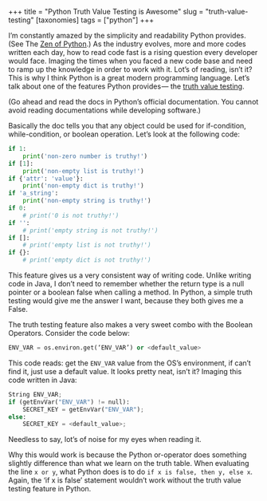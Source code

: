 +++
title = "Python Truth Value Testing is Awesome"
slug = "truth-value-testing"
[taxonomies]
tags = ["python"]
+++

I’m constantly amazed by the simplicity and readability Python provides.
(See The [Zen of Python](https://www.python.org/dev/peps/pep-0020/).)
As the industry evolves, more and more codes written each day,
how to read code fast is a rising question every developer would face.
Imaging the times when you faced a new code base and need to ramp up the knowledge in
order to work with it. Lot’s of reading, isn’t it? This is why I think Python is a great
modern programming language. Let’s talk about one of the features Python provides —
the [truth value testing](https://docs.python.org/3.5/library/stdtypes.html#truth-value-testing).

<!-- more -->

(Go ahead and read the docs in Python’s official documentation.
You cannot avoid reading documentations while developing software.)

Basically the doc tells you that any object could be used for if-condition,
while-condition, or boolean operation. Let’s look at the following code:

```python
if 1:
    print('non-zero number is truthy!')
if [1]:
    print('non-empty list is truthy!')
if {'attr': 'value'}:
    print('non-empty dict is truthy!')
if 'a_string':
    print('non-empty string is truthy!')
if 0:
    # print('0 is not truthy!')
if '':
    # print('empty string is not truthy!')
if []:
    # print('empty list is not truthy!')
if {}:
    # print('empty dict is not truthy!')
```

This feature gives us a very consistent way of writing code. Unlike writing code in Java,
I don’t need to remember whether the return type is a null pointer or a boolean false when
calling a method. In Python, a simple truth testing would give me the answer I want,
because they both gives me a False.

The truth testing feature also makes a very sweet combo with the Boolean Operators. Consider the code below:

```python
ENV_VAR = os.environ.get(‘ENV_VAR’) or <default_value>
```

This code reads: get the `ENV_VAR` value from the OS’s environment, if can’t find it,
just use a default value. It looks pretty neat, isn’t it? Imaging this code written in Java:

```python
String ENV_VAR;
if (getEnvVar("ENV_VAR") != null):
    SECRET_KEY = getEnvVar("ENV_VAR");
else:
    SECRET_KEY = <default_value>;
```

Needless to say, lot’s of noise for my eyes when reading it.

Why this would work is because the Python or-operator does something slightly difference
than what we learn on the truth table. When evaluating the line `x or y`, what Python does is
to do `if x is false, then y, else x`. Again, the ‘if x is false’ statement wouldn’t work
without the truth value testing feature in Python.

